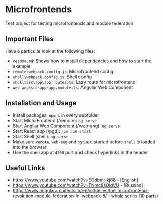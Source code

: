 # Microfrontends
Test project for testing microfrontends and module federation

## Important Files

Have a particular look at the following files:

- ``readme.md``: Shows how to install dependencies and how to start the example
- ``remote\webpack.config.js``: Microfrontend config
- ``shell\webpack.config.js``: Shell config
- ``shell\src\app\app.routes.ts``: Lazy route for microfrontend
- ``web-ang\src\app\app.module.ts``: Angular Web Component

## Installation and Usage

- Install packages: ``npm i`` in every subfolder
- Start Micro Frontend (/remote): ``ng serve``
- Start Angilar Web Component (/web-ang): ``ng serve``
- Start React app (/pgd): ``npm run start``
- Start Shell (shell): ``ng serve``
- Make sure ``remote``, ``web-ang`` and ``pgd`` are started before ``shell`` is loaded into the browser
- Use the shell app at ``4200`` port and check hyperlinks in the header

## Useful Links

- https://www.youtube.com/watch?v=EGdbmj-kj88 - [English] 
- https://www.youtube.com/watch?v=TNmc8sOldVU - [Russian]
- https://www.angulararchitects.io/en/aktuelles/the-microfrontend-revolution-module-federation-in-webpack-5/ - whole series (10 parts)
